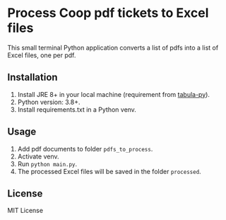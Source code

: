 # Process Coop pdf tickets to Excel files

This small terminal Python application converts a list of pdfs into
a list of Excel files, one per pdf.

## Installation

1. Install JRE 8+ in your local machine (requirement
   from [tabula-py](https://tabula-py.readthedocs.io/en/latest/index.html)).
2. Python version: 3.8+.
3. Install requirements.txt in a Python venv.

## Usage

1. Add pdf documents to folder `pdfs_to_process`.
2. Activate venv.
3. Run `python main.py`.
4. The processed Excel files will be saved in the folder `processed`.

## License

MIT License
